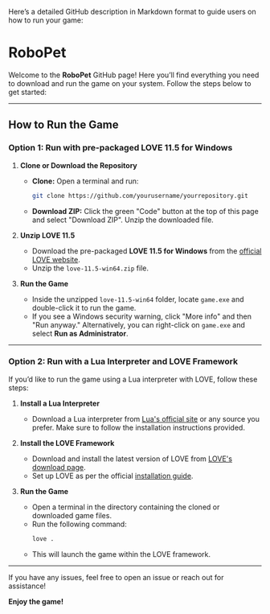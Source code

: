 Here’s a detailed GitHub description in Markdown format to guide users on how to run your game:

# RoboPet

Welcome to the **RoboPet** GitHub page! Here you’ll find everything you need to download and run the game on your system. Follow the steps below to get started:

---

## How to Run the Game

### Option 1: Run with pre-packaged LOVE 11.5 for Windows

1. **Clone or Download the Repository**  
   - **Clone:** Open a terminal and run:
     ```bash
     git clone https://github.com/yourusername/yourrepository.git
     ```
   - **Download ZIP:** Click the green "Code" button at the top of this page and select "Download ZIP". Unzip the downloaded file.

2. **Unzip LOVE 11.5**  
   - Download the pre-packaged **LOVE 11.5 for Windows** from the [official LOVE website](https://love2d.org/).
   - Unzip the `love-11.5-win64.zip` file.

3. **Run the Game**  
   - Inside the unzipped `love-11.5-win64` folder, locate `game.exe` and double-click it to run the game.
   - If you see a Windows security warning, click "More info" and then "Run anyway." Alternatively, you can right-click on `game.exe` and select **Run as Administrator**.

---

### Option 2: Run with a Lua Interpreter and LOVE Framework

If you’d like to run the game using a Lua interpreter with LOVE, follow these steps:

1. **Install a Lua Interpreter**  
   - Download a Lua interpreter from [Lua's official site](https://www.lua.org/download.html) or any source you prefer. Make sure to follow the installation instructions provided.

2. **Install the LOVE Framework**  
   - Download and install the latest version of LOVE from [LOVE's download page](https://love2d.org/#download).
   - Set up LOVE as per the official [installation guide](https://love2d.org/wiki/Getting_Started).

3. **Run the Game**  
   - Open a terminal in the directory containing the cloned or downloaded game files.
   - Run the following command:
     ```bash
     love .
     ```
   - This will launch the game within the LOVE framework.

---

If you have any issues, feel free to open an issue or reach out for assistance!

**Enjoy the game!**
